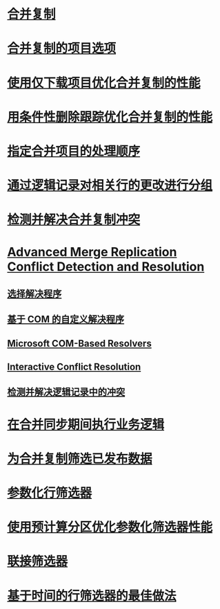 # [合并复制](merge-replication.md)
# [合并复制的项目选项](article-options-for-merge-replication.md)
# [使用仅下载项目优化合并复制的性能](optimize-merge-replication-performance-with-download-only-articles.md)
# [用条件性删除跟踪优化合并复制的性能](optimize-merge-replication-performance-with-conditional-delete-tracking.md)
# [指定合并项目的处理顺序](specify-the-processing-order-of-merge-articles.md)
# [通过逻辑记录对相关行的更改进行分组](group-changes-to-related-rows-with-logical-records.md)
# [检测并解决合并复制冲突](advanced-merge-replication-resolve-merge-replication-conflicts.md)
# [Advanced Merge Replication Conflict Detection and Resolution](advanced-merge-replication-conflict-detection-and-resolution.md)
## [选择解决程序](advanced-merge-replication-conflict-choose-a-resolver.md)
## [基于 COM 的自定义解决程序](advanced-merge-replication-conflict-com-based-custom-resolvers.md)
## [Microsoft COM-Based Resolvers](advanced-merge-replication-conflict-com-based-resolvers.md)
## [Interactive Conflict Resolution](advanced-merge-replication-conflict-interactive-resolution.md)
## [检测并解决逻辑记录中的冲突](advanced-merge-replication-conflict-resolving-in-logical-record.md)
# [在合并同步期间执行业务逻辑](execute-business-logic-during-merge-synchronization.md)
# [为合并复制筛选已发布数据](filter-published-data-for-merge-replication.md)
# [参数化行筛选器](parameterized-filters-parameterized-row-filters.md)
# [使用预计算分区优化参数化筛选器性能](parameterized-filters-optimize-for-precomputed-partitions.md)
# [联接筛选器](join-filters.md)
# [基于时间的行筛选器的最佳做法](best-practices-for-time-based-row-filters.md)
